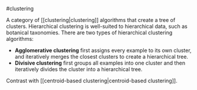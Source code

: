 #clustering

A category of [[clustering|clustering]] algorithms that create a tree
of clusters. Hierarchical clustering is well-suited to hierarchical data,
such as botanical taxonomies. There are two types of hierarchical
clustering algorithms:

<ul>
<li><strong>Agglomerative clustering</strong> first assigns every example to its own cluster,
and iteratively merges the closest clusters to create a hierarchical
tree.</li>
<li><strong>Divisive clustering</strong> first groups all examples into one cluster and then
iteratively divides the cluster into a hierarchical tree.</li>
</ul>

Contrast with [[centroid-based clustering|centroid-based clustering]].

